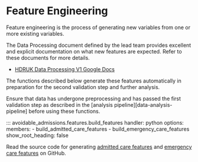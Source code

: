 # Feature Engineering

Feature engineering is the process of generating new variables from one or more existing variables.

The Data Processing document defined by the lead team provides excellent and explicit documentation on what new features are expected. Refer to these documents for more details.

- [HDRUK Data Processing V1 Google Docs](https://docs.google.com/document/d/1vysTKmvELK-5Rr7Dib3zDp8mCe_lUVr2e5EES23ShbQ/edit)

The functions described below generate these features automatically in preparation for the second validation step and further analysis.

Ensure that data has undergone preprocessing and has passed the first validation step as described in the [analysis pipeline][data-analysis-pipeline] before using these functions.

::: avoidable_admissions.features.build_features
    handler: python
    options:
        members:
            - build_admitted_care_features
            - build_emergency_care_features
        show_root_heading: false

Read the source code for generating [admitted care features](https://github.com/LTHTR-DST/hdruk_avoidable_admissions/blob/dev/avoidable_admissions/features/admitted_care_features.py) and [emergency care features](https://github.com/LTHTR-DST/hdruk_avoidable_admissions/blob/dev/avoidable_admissions/features/emergency_care_features.py) on GitHub.
